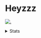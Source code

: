 # Heyzzz  

[![.](https://skillicons.dev/icons?i=js,java)](https://skillicons.dev)  

<details>
<summary>Stats</summary
<!--START_SECTION:waka-->

```txt
TypeScript   5 hrs 7 mins    ███████████████████████▒░   93.39 %
JavaScript   8 mins          ▓░░░░░░░░░░░░░░░░░░░░░░░░   02.61 %
JSON         5 mins          ▒░░░░░░░░░░░░░░░░░░░░░░░░   01.57 %
CSS          5 mins          ▒░░░░░░░░░░░░░░░░░░░░░░░░   01.54 %
Other        2 mins          ▒░░░░░░░░░░░░░░░░░░░░░░░░   00.89 %
```

<!--END_SECTION:waka-->
</details>
